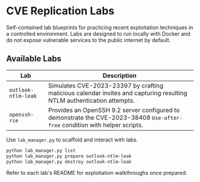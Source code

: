 # CVE Replication Labs

Self-contained lab blueprints for practicing recent exploitation techniques in a
controlled environment.  Labs are designed to run locally with Docker and do
not expose vulnerable services to the public internet by default.

## Available Labs

| Lab | Description |
| --- | --- |
| `outlook-ntlm-leak` | Simulates CVE-2023-23397 by crafting malicious calendar invites and capturing resulting NTLM authentication attempts. |
| `openssh-rce` | Provides an OpenSSH 9.2 server configured to demonstrate the CVE-2023-38408 `Use-after-free` condition with helper scripts. |

Use `lab_manager.py` to scaffold and interact with labs.

```bash
python lab_manager.py list
python lab_manager.py prepare outlook-ntlm-leak
python lab_manager.py destroy outlook-ntlm-leak
```

Refer to each lab's README for exploitation walkthroughs once prepared.
